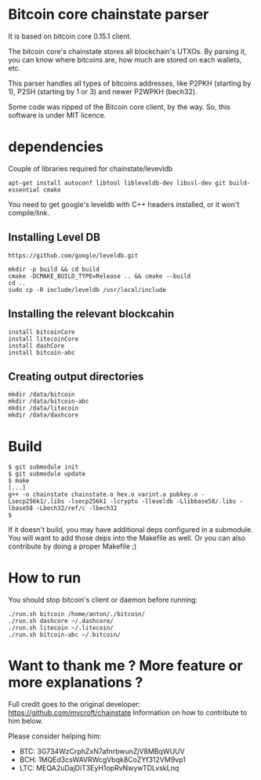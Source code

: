 # Bitcoin core chainstate parser

It is based on bitcoin core 0.15.1 client.

The bitcoin core's chainstate stores all blockchain's UTXOs. By parsing it, you can know where bitcoins are, how much are stored on each wallets, etc.

This parser handles all types of bitcoins addresses, like P2PKH (starting by 1), P2SH (starting by 1 or 3) and newer P2WPKH (bech32).

Some code was ripped of the Bitcoin core client, by the way. So, this software is under MIT licence.


# dependencies


Couple of libraries required for chainstate/levevldb

```
apt-get install autoconf libtool libleveldb-dev libssl-dev git build-essential cmake
```


You need to get google's leveldb with C++ headers installed, or it won't compile/link.

## Installing Level DB

```
https://github.com/google/leveldb.git

mkdir -p build && cd build
cmake -DCMAKE_BUILD_TYPE=Release .. && cmake --build
cd ..
sudo cp -R include/leveldb /usr/local/include
```


## Installing the relevant blockcahin

```
install bitcoinCore
install litecoinCore
install dashCore
install bitcoin-abc
```

## Creating output directories

```
mkdir /data/bitcoin
mkdir /data/bitcoin-abc
mkdir /data/litecoin
mkdir /data/dashcore
```


# Build

```base
$ git submodule init
$ git submodule update
$ make
[...]
g++ -o chainstate chainstate.o hex.o varint.o pubkey.o -Lsecp256k1/.libs -lsecp256k1 -lcrypto -lleveldb -Llibbase58/.libs -lbase58 -Lbech32/ref/c -lbech32
$
```

If it doesn't build, you may have additional deps configured in a submodule. You will want to add those deps into the Makefile as well. Or you can also contribute by doing a proper Makefile ;)


# How to run

You should stop bitcoin's client or daemon before running:

```
./run.sh bitcoin /home/anton/./bitcoin/
./run.sh dashcore ~/.dashcore/
./run.sh litecoin ~/.litecoin/
./run.sh bitcoin-abc ~/.bitcoin/
```

# Want to thank me ? More feature or more explanations ?

Full credit goes to the original developer: https://github.com/mycroft/chainstate
Information on how to contribute to him below.

Please consider helping him:

- BTC: 3G734WzCrphZxN7afnrbwunZjV8MBqWUUV
- BCH: 1MQEd3csWAVRWcgVbqk8CoZYf312VM9vp1
- LTC: MEQA2uDajDiT3EyH1opRvNwywTDLvskLnq
